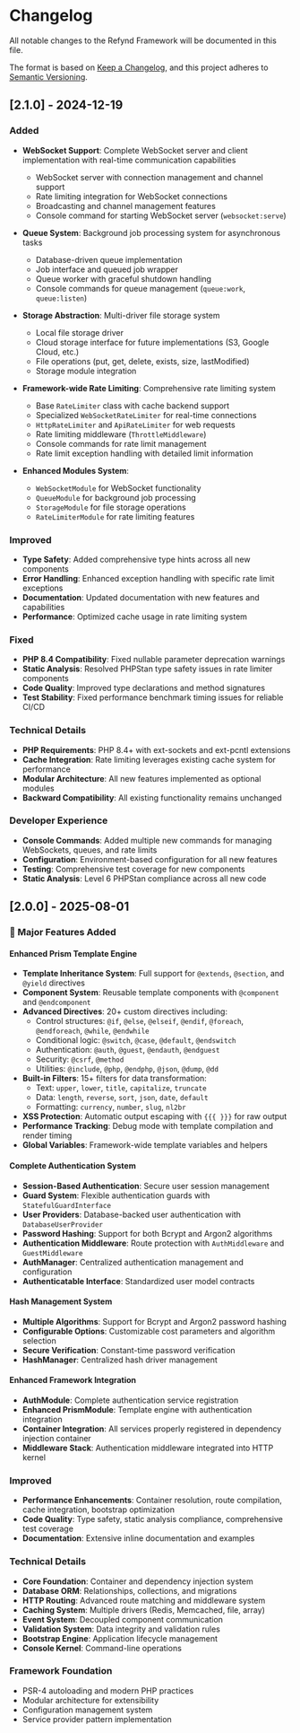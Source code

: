# Changelog

All notable changes to the Refynd Framework will be documented in this file.

The format is based on [Keep a Changelog](https://keepachangelog.com/en/1.0.0/),
and this project adheres to [Semantic Versioning](https://semver.org/spec/v2.0.0.html).

## [2.1.0] - 2024-12-19

### Added
- **WebSocket Support**: Complete WebSocket server and client implementation with real-time communication capabilities
  - WebSocket server with connection management and channel support
  - Rate limiting integration for WebSocket connections
  - Broadcasting and channel management features
  - Console command for starting WebSocket server (`websocket:serve`)

- **Queue System**: Background job processing system for asynchronous tasks
  - Database-driven queue implementation
  - Job interface and queued job wrapper
  - Queue worker with graceful shutdown handling
  - Console commands for queue management (`queue:work`, `queue:listen`)

- **Storage Abstraction**: Multi-driver file storage system
  - Local file storage driver
  - Cloud storage interface for future implementations (S3, Google Cloud, etc.)
  - File operations (put, get, delete, exists, size, lastModified)
  - Storage module integration

- **Framework-wide Rate Limiting**: Comprehensive rate limiting system
  - Base `RateLimiter` class with cache backend support
  - Specialized `WebSocketRateLimiter` for real-time connections
  - `HttpRateLimiter` and `ApiRateLimiter` for web requests
  - Rate limiting middleware (`ThrottleMiddleware`)
  - Console commands for rate limit management
  - Rate limit exception handling with detailed limit information

- **Enhanced Modules System**:
  - `WebSocketModule` for WebSocket functionality
  - `QueueModule` for background job processing
  - `StorageModule` for file storage operations
  - `RateLimiterModule` for rate limiting features

### Improved
- **Type Safety**: Added comprehensive type hints across all new components
- **Error Handling**: Enhanced exception handling with specific rate limit exceptions
- **Documentation**: Updated documentation with new features and capabilities
- **Performance**: Optimized cache usage in rate limiting system

### Fixed
- **PHP 8.4 Compatibility**: Fixed nullable parameter deprecation warnings
- **Static Analysis**: Resolved PHPStan type safety issues in rate limiter components
- **Code Quality**: Improved type declarations and method signatures
- **Test Stability**: Fixed performance benchmark timing issues for reliable CI/CD

### Technical Details
- **PHP Requirements**: PHP 8.4+ with ext-sockets and ext-pcntl extensions
- **Cache Integration**: Rate limiting leverages existing cache system for performance
- **Modular Architecture**: All new features implemented as optional modules
- **Backward Compatibility**: All existing functionality remains unchanged

### Developer Experience
- **Console Commands**: Added multiple new commands for managing WebSockets, queues, and rate limits
- **Configuration**: Environment-based configuration for all new features
- **Testing**: Comprehensive test coverage for new components
- **Static Analysis**: Level 6 PHPStan compliance across all new code

## [2.0.0] - 2025-08-01

### 🚀 Major Features Added

#### Enhanced Prism Template Engine
- **Template Inheritance System**: Full support for `@extends`, `@section`, and `@yield` directives
- **Component System**: Reusable template components with `@component` and `@endcomponent`
- **Advanced Directives**: 20+ custom directives including:
  - Control structures: `@if`, `@else`, `@elseif`, `@endif`, `@foreach`, `@endforeach`, `@while`, `@endwhile`
  - Conditional logic: `@switch`, `@case`, `@default`, `@endswitch`
  - Authentication: `@auth`, `@guest`, `@endauth`, `@endguest`
  - Security: `@csrf`, `@method`
  - Utilities: `@include`, `@php`, `@endphp`, `@json`, `@dump`, `@dd`
- **Built-in Filters**: 15+ filters for data transformation:
  - Text: `upper`, `lower`, `title`, `capitalize`, `truncate`
  - Data: `length`, `reverse`, `sort`, `json`, `date`, `default`
  - Formatting: `currency`, `number`, `slug`, `nl2br`
- **XSS Protection**: Automatic output escaping with `{{{ }}}` for raw output
- **Performance Tracking**: Debug mode with template compilation and render timing
- **Global Variables**: Framework-wide template variables and helpers

#### Complete Authentication System
- **Session-Based Authentication**: Secure user session management
- **Guard System**: Flexible authentication guards with `StatefulGuardInterface`
- **User Providers**: Database-backed user authentication with `DatabaseUserProvider`
- **Password Hashing**: Support for both Bcrypt and Argon2 algorithms
- **Authentication Middleware**: Route protection with `AuthMiddleware` and `GuestMiddleware`
- **AuthManager**: Centralized authentication management and configuration
- **Authenticatable Interface**: Standardized user model contracts

#### Hash Management System
- **Multiple Algorithms**: Support for Bcrypt and Argon2 password hashing
- **Configurable Options**: Customizable cost parameters and algorithm selection
- **Secure Verification**: Constant-time password verification
- **HashManager**: Centralized hash driver management

#### Enhanced Framework Integration
- **AuthModule**: Complete authentication service registration
- **Enhanced PrismModule**: Template engine with authentication integration
- **Container Integration**: All services properly registered in dependency injection container
- **Middleware Stack**: Authentication middleware integrated into HTTP kernel

### Improved
- **Performance Enhancements**: Container resolution, route compilation, cache integration, bootstrap optimization
- **Code Quality**: Type safety, static analysis compliance, comprehensive test coverage
- **Documentation**: Extensive inline documentation and examples

### Technical Details
- **Core Foundation**: Container and dependency injection system
- **Database ORM**: Relationships, collections, and migrations
- **HTTP Routing**: Advanced route matching and middleware system
- **Caching System**: Multiple drivers (Redis, Memcached, file, array)
- **Event System**: Decoupled component communication
- **Validation System**: Data integrity and validation rules
- **Bootstrap Engine**: Application lifecycle management
- **Console Kernel**: Command-line operations

### Framework Foundation
- PSR-4 autoloading and modern PHP practices
- Modular architecture for extensibility
- Configuration management system
- Service provider pattern implementation
